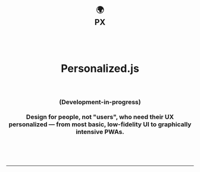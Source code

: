 <link rel="stylesheet" href="styles.css" />
<br>
<br>

<h2 align="center" class="px">

🌍
<br>
<b>PX</b>
</h2>

<br>
<br>
<h1 align="center"><b>Personalized.js</b></h1>

<h3 align="center">
<br>
<br>
(Development-in-progress) 
<br><br>
Design for people, not "users", who need their UX personalized — from most basic, low-fidelity UI to graphically intensive PWAs.
</h3>
<br>
<br>
<br>
<hr>